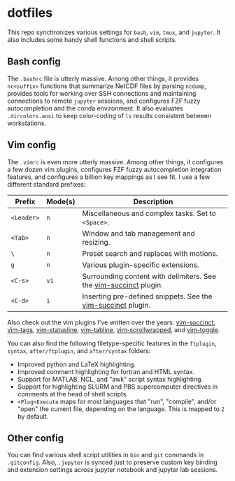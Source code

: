 dotfiles
========

This repo synchronizes various settings for `bash`, `vim`, `tmux`, and `jupyter`.
It also includes some handy shell functions and shell scripts.

Bash config
-----------

The `.bashrc` file is utterly massive. Among other things, it provides `nc<suffix>`
functions that summarize NetCDF files by parsing `ncdump`, provides tools for working
over SSH connections and maintaining connections to remote `jupyter` sessions, and
configures FZF fuzzy autocompletion and the conda environment. It also evaluates
`.dircolors.ansi` to keep color-coding of `ls` results consistent between workstations.

Vim config
----------

The `.vimrc` is even more utterly massive. Among other things, it configures a few dozen
vim plugins, configures FZF fuzzy autocompletion integration features, and configures a
billion key mappings as I see fit. I use a few different standard prefixes:

| Prefix   | Mode(s) | Description                                                       |
| ------   | ------- | -----------                                                       |
| `<Leader>` | `n`       | Miscellaneous and complex tasks. Set to `<Space>`.                  |
| `<Tab>`    | `n`       | Window and tab management and resizing.                           |
| `\`        | `n`       | Preset search and replaces with motions.                          |
| `g`        | `n`       | Various plugin-specific extensions.                               |
| `<C-s>`    | `vi`      | Surrounding content with delimiters. See the [vim-succinct](https://github.com/lukelbd/vim-succinct) plugin. |
| `<C-d>`    | `i`       | Inserting pre-defined snippets. See the [vim-succinct](https://github.com/lukelbd/vim-succinct) plugin.      |

Also check out the vim plugins I've written over the years:
[vim-succinct](https://github.com/lukelbd/vim-templates),
[vim-tags](https://github.com/lukelbd/vim-tags),
[vim-statusline](https://github.com/lukelbd/vim-statusline),
[vim-tabline](https://github.com/lukelbd/vim-tabline),
[vim-scrollwrapped](https://github.com/lukelbd/vim-scrollwrapped), and
[vim-toggle](https://github.com/lukelbd/vim-toggle).

You can also find the following filetype-specific features in the `ftplugin`, `syntax`,
`after/ftplugin`, and `after/syntax` folders:

* Improved python and LaTeX highlighting.
* Improved comment highlighting for fortran and HTML syntax.
* Support for MATLAB, NCL, and "awk" script syntax highlighting.
* Support for highlighting SLURM and PBS supercomputer directives in comments at
  the head of shell scripts.
* `<Plug>Execute` maps for most languages that "run", "compile", and/or "open"
  the current file, depending on the language. This is mapped to `Z` by default.

Other config
------------

You can find various shell script utilities in `bin` and `git` commands in `.gitconfig`.
Also, `.jupyter` is synced just to preserve custom key binding and extension settings
across jupyter notebook and jupyter lab sessions.

